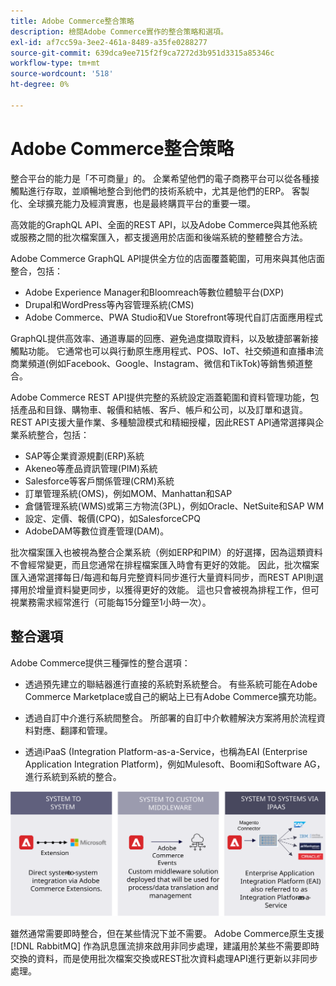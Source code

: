 ```yaml
---
title: Adobe Commerce整合策略
description: 檢閱Adobe Commerce實作的整合策略和選項。
exl-id: af7cc59a-3ee2-461a-8489-a35fe0288277
source-git-commit: 639dca9ee715f2f9ca7272d3b951d3315a85346c
workflow-type: tm+mt
source-wordcount: '518'
ht-degree: 0%

---
```


# Adobe Commerce整合策略

整合平台的能力是「不可商量」的。 企業希望他們的電子商務平台可以從各種接觸點進行存取，並順暢地整合到他們的技術系統中，尤其是他們的ERP。 客製化、全球擴充能力及經濟實惠，也是最終購買平台的重要一環。

高效能的GraphQL API、全面的REST API，以及Adobe Commerce與其他系統或服務之間的批次檔案匯入，都支援適用於店面和後端系統的整體整合方法。

Adobe Commerce GraphQL API提供全方位的店面覆蓋範圍，可用來與其他店面整合，包括：

- Adobe Experience Manager和Bloomreach等數位體驗平台(DXP)
- Drupal和WordPress等內容管理系統(CMS)
- Adobe Commerce、PWA Studio和Vue Storefront等現代自訂店面應用程式

GraphQL提供高效率、通道專屬的回應、避免過度擷取資料，以及敏捷部署新接觸點功能。 它通常也可以與行動原生應用程式、POS、IoT、社交頻道和直播串流商業頻道(例如Facebook、Google、Instagram、微信和TikTok)等銷售頻道整合。

Adobe Commerce REST API提供完整的系統設定涵蓋範圍和資料管理功能，包括產品和目錄、購物車、報價和結帳、客戶、帳戶和公司，以及訂單和退貨。 REST API支援大量作業、多種驗證模式和精細授權，因此REST API通常選擇與企業系統整合，包括：

- SAP等企業資源規劃(ERP)系統
- Akeneo等產品資訊管理(PIM)系統
- Salesforce等客戶關係管理(CRM)系統
- 訂單管理系統(OMS)，例如MOM、Manhattan和SAP
- 倉儲管理系統(WMS)或第三方物流(3PL)，例如Oracle、NetSuite和SAP WM
- 設定、定價、報價(CPQ)，如SalesforceCPQ
- AdobeDAM等數位資產管理(DAM)。

批次檔案匯入也被視為整合企業系統（例如ERP和PIM）的好選擇，因為這類資料不會經常變更，而且您通常在排程檔案匯入時會有更好的效能。 因此，批次檔案匯入通常選擇每日/每週和每月完整資料同步進行大量資料同步，而REST API則選擇用於增量資料變更同步，以獲得更好的效能。 這也只會被視為排程工作，但可視業務需求經常進行（可能每15分鐘至1小時一次）。

## 整合選項

Adobe Commerce提供三種彈性的整合選項：

- 透過預先建立的聯結器進行直接的系統對系統整合。 有些系統可能在Adobe Commerce Marketplace或自己的網站上已有Adobe Commerce擴充功能。

- 透過自訂中介進行系統間整合。 所部署的自訂中介軟體解決方案將用於流程資料對應、翻譯和管理。

- 透過iPaaS (Integration Platform-as-a-Service，也稱為EAI (Enterprise Application Integration Platform)，例如Mulesoft、Boomi和Software AG，進行系統到系統的整合。

![Adobe Commerce整合選項](../../assets/playbooks/integration-options.svg)

雖然通常需要即時整合，但在某些情況下並不需要。 Adobe Commerce原生支援 [!DNL RabbitMQ] 作為訊息匯流排來啟用非同步處理，建議用於某些不需要即時交換的資料，而是使用批次檔案交換或REST批次資料處理API進行更新以非同步處理。
